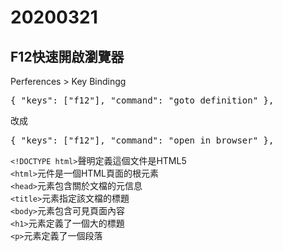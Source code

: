 # 20200321

## F12快速開啟瀏覽器
Perferences > Key Bindingg 
<pre>
{ "keys": ["f12"], "command": "goto_definition" },
</pre>
改成
<pre>
{ "keys": ["f12"], "command": "open_in_browser" },    
</pre>


`<!DOCTYPE html>`聲明定義這個文件是HTML5 <br> 
`<html>`元件是一個HTML頁面的根元素 <br>
`<head>`元素包含關於文檔的元信息 <br>
`<title>`元素指定該文檔的標題 <br>
`<body>`元素包含可見頁面內容 <br>
`<h1>`元素定義了一個大的標題 <br>
`<p>`元素定義了一個段落 <br>

